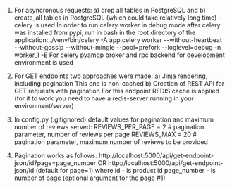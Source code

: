 1. For asyncronous requests:
   a) drop all tables in PostgreSQL and
   b) create_all tables in PostgreSQL
   (which could take relatively long time) - celery is used
In order to run celery worker in debug mode after celery was installed from pypi, run in bash in the root directory of the application:
   ./venv/bin/celery -A app.celery worker --without-heartbeat --without-gossip --without-mingle --pool=prefork --loglevel=debug -n worker_1 -E
    For celery pyamqp broker and rpc backend for development environment is used   

2. For GET endpoints two approaches were made:
   a) Jinja rendering, including pagination 
   This one is non-cached
   b) Creation of REST API for GET requests with pagination
   For this endpoint REDIS cache is applied (for it to work you need to have a redis-server running in your environment/server)
   
3. In config.py (.gitignored) default values for pagination and maximum number of reviews served:
    REVIEWS_PER_PAGE = 2 # pagination parameter, number of reviews per page
    REVIEWS_MAX = 20  # pagination parameter, maximum number of reviews to be provided
   
4. Pagination works as follows:
http://localhost:5000/api/get-endpoint-json/id?page=page_number 
   OR 
http://localhost:5000/api/get-endpoint-json/id (default for page=1)
where 
   id - is product id
   page_number - is number of page (optional argument for the page #1)
   